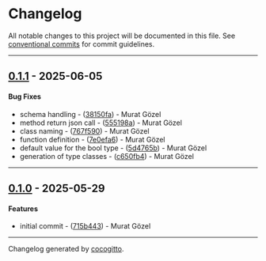 # Changelog
All notable changes to this project will be documented in this file. See [conventional commits](https://www.conventionalcommits.org/) for commit guidelines.

- - -
## [0.1.1](https://github.com/harboorio/sdk-ops/compare/c650fb412ad876d0673072cde51a4091adae2d19..0.1.1) - 2025-06-05
#### Bug Fixes
- schema handling - ([38150fa](https://github.com/harboorio/sdk-ops/commit/38150fa23e36e91abb97973c8e5bc3eae688731d)) - Murat Gözel
- method return json call - ([555198a](https://github.com/harboorio/sdk-ops/commit/555198a0777fd845b84f33f15951dbe8a8ad392a)) - Murat Gözel
- class naming - ([767f590](https://github.com/harboorio/sdk-ops/commit/767f590948b2bc2ce1083e4ff2688f91da27cb2b)) - Murat Gözel
- function definition - ([7e0efa6](https://github.com/harboorio/sdk-ops/commit/7e0efa67e066532f3416573a231f09206f7dd283)) - Murat Gözel
- default value for the bool type - ([5d4765b](https://github.com/harboorio/sdk-ops/commit/5d4765b1375a70645573a96e5c6d2397bdbcced0)) - Murat Gözel
- generation of type classes - ([c650fb4](https://github.com/harboorio/sdk-ops/commit/c650fb412ad876d0673072cde51a4091adae2d19)) - Murat Gözel

- - -

## [0.1.0](https://github.com/harboorio/sdk-ops/compare/715b443b7be2a687a9bbf66326ef75de9f7ecc73..0.1.0) - 2025-05-29
#### Features
- initial commit - ([715b443](https://github.com/harboorio/sdk-ops/commit/715b443b7be2a687a9bbf66326ef75de9f7ecc73)) - Murat Gözel

- - -

Changelog generated by [cocogitto](https://github.com/cocogitto/cocogitto).